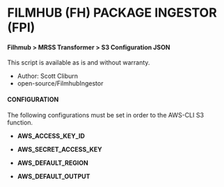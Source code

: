 # FILMHUB (FH) PACKAGE INGESTOR (FPI)
#### Filhmub > MRSS Transformer > S3 Configuration JSON
This script is available as is and without warranty.

- Author: Scott Cliburn
- open-source/FilmhubIngestor

#### CONFIGURATION
The following configurations must be set in order to the AWS-CLI S3 function.

- **AWS_ACCESS_KEY_ID**

- **AWS_SECRET_ACCESS_KEY**

- **AWS_DEFAULT_REGION**

- **AWS_DEFAULT_OUTPUT**




